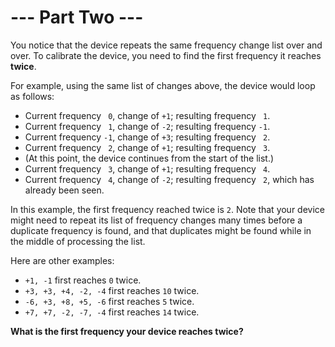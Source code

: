 # --- Part Two ---

You notice that the device repeats the same frequency change list over and over. To calibrate the device, you need to find the first frequency it reaches **twice**.

For example, using the same list of changes above, the device would loop as follows:
  - Current frequency ` 0`, change of `+1`; resulting frequency ` 1`.
  - Current frequency ` 1`, change of `-2`; resulting frequency `-1`.
  - Current frequency `-1`, change of `+3`; resulting frequency ` 2`.
  - Current frequency ` 2`, change of `+1`; resulting frequency ` 3`.
  - (At this point, the device continues from the start of the list.)
  - Current frequency ` 3`, change of `+1`; resulting frequency ` 4`.
  - Current frequency ` 4`, change of `-2`; resulting frequency ` 2`, which has already been seen.

In this example, the first frequency reached twice is `2`. Note that your device might need to repeat its list of frequency changes many times before a duplicate frequency is found, and that duplicates might be found while in the middle of processing the list.

Here are other examples:
  - `+1, -1` first reaches `0` twice.
  - `+3, +3, +4, -2, -4` first reaches `10` twice.
  - `-6, +3, +8, +5, -6` first reaches `5` twice.
  - `+7, +7, -2, -7, -4` first reaches `14` twice.

**What is the first frequency your device reaches twice?**
